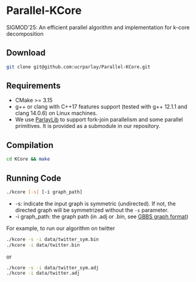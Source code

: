 # Parallel-KCore
SIGMOD'25: An efficient parallel algorithm and implementation for k-core decomposition

## Download
```bash
git clone git@github.com:ucrparlay/Parallel-KCore.git
```

## Requirements
+ CMake >= 3.15 
+ g++ or clang with C++17 features support (tested with g++ 12.1.1 and clang 14.0.6) on Linux machines.
+ We use [ParlayLib](https://github.com/cmuparlay/parlaylib) to support fork-join parallelism and some parallel primitives. It is provided as a submodule in our repository. 


## Compilation
```bash
cd KCore && make
```

## Running Code
```bash
./kcore [-s] [-i graph_path]
```

+ -s: indicate the input graph is symmetric (undirected). If not, the directed graph will be symmetrized without the `-s` parameter.
+ -i graph_path: the graph path (in .adj or .bin, see [GBBS graph format](https://paralg.github.io/gbbs/docs/formats))

For example, to run our algorithm on twitter
```bash
./kcore -s -i data/twitter_sym.bin
./kcore -i data/twitter.bin
```
or
```bash
./kcore -s -i data/twitter_sym.adj
./kcore -i data/twitter.adj
```
